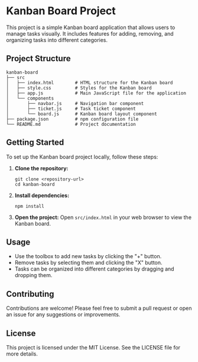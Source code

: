 # Kanban Board Project

This project is a simple Kanban board application that allows users to manage tasks visually. It includes features for adding, removing, and organizing tasks into different categories.

## Project Structure

```
kanban-board
├── src
│   ├── index.html        # HTML structure for the Kanban board
│   ├── style.css         # Styles for the Kanban board
│   ├── app.js            # Main JavaScript file for the application
│   └── components
│       ├── navbar.js     # Navigation bar component
│       ├── ticket.js     # Task ticket component
│       └── board.js      # Kanban board layout component
├── package.json          # npm configuration file
└── README.md             # Project documentation
```

## Getting Started

To set up the Kanban board project locally, follow these steps:

1. **Clone the repository:**
   ```
   git clone <repository-url>
   cd kanban-board
   ```

2. **Install dependencies:**
   ```
   npm install
   ```

3. **Open the project:**
   Open `src/index.html` in your web browser to view the Kanban board.

## Usage

- Use the toolbox to add new tasks by clicking the "+" button.
- Remove tasks by selecting them and clicking the "X" button.
- Tasks can be organized into different categories by dragging and dropping them.

## Contributing

Contributions are welcome! Please feel free to submit a pull request or open an issue for any suggestions or improvements.

## License

This project is licensed under the MIT License. See the LICENSE file for more details.